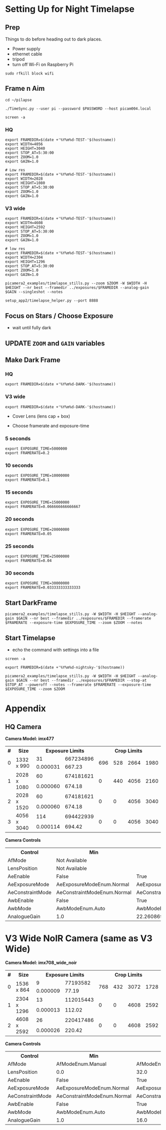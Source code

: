 # Setting Up for Night Timelapse

## Prep
Things to do before heading out to dark places.
* Power supply
* ethernet cable
* tripod
* turn off Wi-Fi on Raspberry Pi
```shell
sudo rfkill block wifi
```
## Frame n Aim
```shell
cd ~/pilapse
```
```shell
./TimeSync.py --user pi --password $PASSWORD --host picam004.local 
```
```shell
screen -a
```
### HQ
```shell
export FRAMEDIR=$(date +'%Y%m%d-TEST-'$(hostname))
export WIDTH=4056
export HEIGHT=3040
export STOP_AT=5:30:00
export ZOOM=1.0
export GAIN=1.0
```
```shell
# Low res
export FRAMEDIR=$(date +'%Y%m%d-TEST-'$(hostname))
export WIDTH=2028
export HEIGHT=1080
export STOP_AT=5:30:00
export ZOOM=1.0
export GAIN=1.0
```
### V3 wide
```shell
export FRAMEDIR=$(date +'%Y%m%d-TEST-'$(hostname))
export WIDTH=4608
export HEIGHT=2592
export STOP_AT=5:30:00
export ZOOM=1.0
export GAIN=1.0
```
```shell
# low res
export FRAMEDIR=$(date +'%Y%m%d-TEST-'$(hostname))
export WIDTH=2304
export HEIGHT=1296
export STOP_AT=5:30:00
export ZOOM=1.0
export GAIN=1.0
```
```shell
picamera2_examples/timelapse_stills.py --zoom $ZOOM -W $WIDTH -H $HEIGHT --nr best --framedir ../exposures/$FRAMEDIR --analog-gain $GAIN --singleshot --notes
```
```shell
setup_app2/timelapse_helper.py --port 8888
```

## Focus on Stars / Choose Exposure
* wait until fully dark

## UPDATE `ZOOM` and `GAIN` variables
## Make Dark Frame
### HQ
```
export FRAMEDIR=$(date +'%Y%m%d-DARK-'$(hostname))
```
### V3 wide
```
export FRAMEDIR=$(date +'%Y%m%d-DARK-'$(hostname))
```
* Cover Lens (lens cap + box)

* Choose framerate and exposure-time

### 5 seconds
```shell
export EXPOSURE_TIME=5000000
export FRAMERATE=0.2
```
### 10 seconds
```shell
export EXPOSURE_TIME=10000000
export FRAMERATE=0.1
```
### 15 seconds
```shell
export EXPOSURE_TIME=15000000
export FRAMERATE=0.066666666666667
```
### 20 seconds
```shell
export EXPOSURE_TIME=20000000
export FRAMERATE=0.05
```
### 25 seconds
```shell
export EXPOSURE_TIME=25000000
export FRAMERATE=0.04
```
### 30 seconds
```shell
export EXPOSURE_TIME=30000000
export FRAMERATE=0.033333333333333
```
## Start DarkFrame
```shell
picamera2_examples/timelapse_stills.py -W $WIDTH -H $HEIGHT --analog-gain $GAIN --nr best --framedir ../exposures/$FRAMEDIR --framerate $FRAMERATE --exposure-time $EXPOSURE_TIME --zoom $ZOOM --notes
```

## Start Timelapse
* echo the command with settings into a file
```shell
screen -a
```
```shell
export FRAMEDIR=$(date +'%Y%m%d-nightsky-'$(hostname))
```

```shell
picamera2_examples/timelapse_stills.py -W $WIDTH -H $HEIGHT --analog-gain $GAIN --nr best --framedir ../exposures/$FRAMEDIR --stop-at $STOP_AT --poweroff --notes --framerate $FRAMERATE --exposure-time $EXPOSURE_TIME --zoom $ZOOM
```

# Appendix 

## HQ Camera
<b>Camera Model: imx477</b>
<table>
<tr><th>#</th><th>Size</th><th colspan=2>Exposure Limits</th><th colspan=4>Crop Limits</th></tr>
<tr>
<td rowspan=2>0</td>
<td rowspan=2>1332 x 990</td>
<td>31</td><td>667234896</td>
<td rowspan=2>696</td><td rowspan=2>528</td><td rowspan=2>2664</td><td rowspan=2>1980</td>

</tr>
<tr><td>0.000031</td><td>667.23</td></tr>
<tr>
<td rowspan=2>1</td>
<td rowspan=2>2028 x 1080</td>
<td>60</td><td>674181621</td>
<td rowspan=2>0</td><td rowspan=2>440</td><td rowspan=2>4056</td><td rowspan=2>2160</td>

</tr>
<tr><td>0.000060</td><td>674.18</td></tr>
<tr>
<td rowspan=2>2</td>
<td rowspan=2>2028 x 1520</td>
<td>60</td><td>674181621</td>
<td rowspan=2>0</td><td rowspan=2>0</td><td rowspan=2>4056</td><td rowspan=2>3040</td>

</tr>
<tr><td>0.000060</td><td>674.18</td></tr>
<tr>
<td rowspan=2>3</td>
<td rowspan=2>4056 x 3040</td>
<td>114</td><td>694422939</td>
<td rowspan=2>0</td><td rowspan=2>0</td><td rowspan=2>4056</td><td rowspan=2>3040</td>

</tr>
<tr><td>0.000114</td><td>694.42</td></tr>
</table>
<b>Camera Controls</b><br/>
<table>
<tr><th>Control</th><th>Min</th><th>Max</th><th>Default</th></tr>
<tr><td>AfMode</td><td colspan="3">Not Available</td></tr>
<tr><td>LensPosition</td><td colspan="3">Not Available</td></tr>
<tr><td>AeEnable</td><td>False</td><td>True</td><td>None</td></tr>
<tr><td>AeExposureMode</td><td>AeExposureModeEnum.Normal</td><td>AeExposureModeEnum.Custom</td><td>AeExposureModeEnum.Normal</td></tr>
<tr><td>AeConstraintMode</td><td>AeConstraintModeEnum.Normal</td><td>AeConstraintModeEnum.Custom</td><td>AeConstraintModeEnum.Normal</td></tr>
<tr><td>AwbEnable</td><td>False</td><td>True</td><td>None</td></tr>
<tr><td>AwbMode</td><td>AwbModeEnum.Auto</td><td>AwbModeEnum.Custom</td><td>AwbModeEnum.Auto</td></tr>
<tr><td>AnalogueGain</td><td>1.0</td><td>22.2608699798584</td><td>None</td></tr>
</table>

# V3 Wide NoIR Camera (same as V3 Wide)
<b>Camera Model: imx708_wide_noir</b>
<table>
<tr><th>#</th><th>Size</th><th colspan=2>Exposure Limits</th><th colspan=4>Crop Limits</th></tr>
<tr>
<td rowspan=2>0</td>
<td rowspan=2>1536 x 864</td>
<td>9</td><td>77193582</td>
<td rowspan=2>768</td><td rowspan=2>432</td><td rowspan=2>3072</td><td rowspan=2>1728</td>

</tr>
<tr><td>0.000009</td><td>77.19</td></tr>
<tr>
<td rowspan=2>1</td>
<td rowspan=2>2304 x 1296</td>
<td>13</td><td>112015443</td>
<td rowspan=2>0</td><td rowspan=2>0</td><td rowspan=2>4608</td><td rowspan=2>2592</td>

</tr>
<tr><td>0.000013</td><td>112.02</td></tr>
<tr>
<td rowspan=2>2</td>
<td rowspan=2>4608 x 2592</td>
<td>26</td><td>220417486</td>
<td rowspan=2>0</td><td rowspan=2>0</td><td rowspan=2>4608</td><td rowspan=2>2592</td>

</tr>
<tr><td>0.000026</td><td>220.42</td></tr>
</table>
<b>Camera Controls</b><br/>
<table>
<tr><th>Control</th><th>Min</th><th>Max</th><th>Default</th></tr>
<tr><td>AfMode</td><td>AfModeEnum.Manual</td><td>AfModeEnum.Continuous</td><td>AfModeEnum.Manual</td></tr>
<tr><td>LensPosition</td><td>0.0</td><td>32.0</td><td>1.0</td></tr>
<tr><td>AeEnable</td><td>False</td><td>True</td><td>None</td></tr>
<tr><td>AeExposureMode</td><td>AeExposureModeEnum.Normal</td><td>AeExposureModeEnum.Custom</td><td>AeExposureModeEnum.Normal</td></tr>
<tr><td>AeConstraintMode</td><td>AeConstraintModeEnum.Normal</td><td>AeConstraintModeEnum.Custom</td><td>AeConstraintModeEnum.Normal</td></tr>
<tr><td>AwbEnable</td><td>False</td><td>True</td><td>None</td></tr>
<tr><td>AwbMode</td><td>AwbModeEnum.Auto</td><td>AwbModeEnum.Custom</td><td>AwbModeEnum.Auto</td></tr>
<tr><td>AnalogueGain</td><td>1.0</td><td>16.0</td><td>None</td></tr>
</table>
